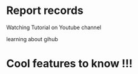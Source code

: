 # Report records

Watching Tutorial on Youtube channel

learning about gihub

# Cool features to know !!!


